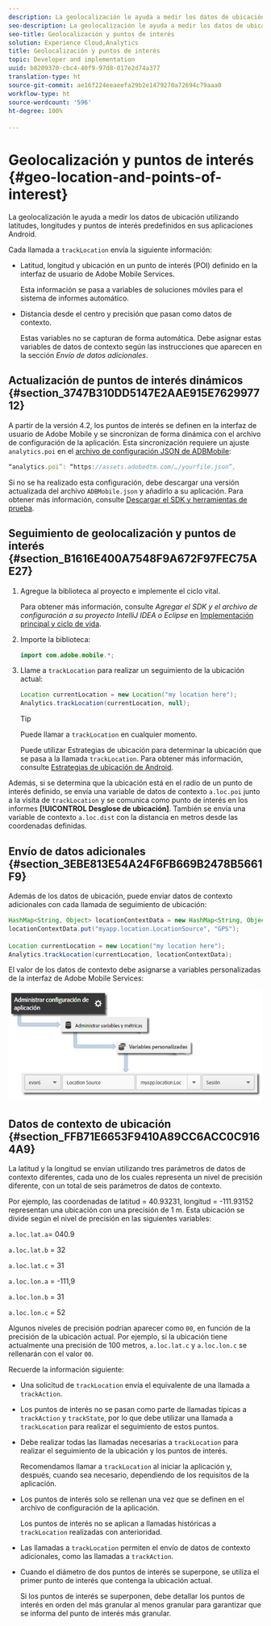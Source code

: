 ```yaml
---
description: La geolocalización le ayuda a medir los datos de ubicación utilizando latitudes, longitudes y puntos de interés predefinidos en sus aplicaciones Android.
seo-description: La geolocalización le ayuda a medir los datos de ubicación utilizando latitudes, longitudes y puntos de interés predefinidos en sus aplicaciones Android.
seo-title: Geolocalización y puntos de interés
solution: Experience Cloud,Analytics
title: Geolocalización y puntos de interés
topic: Developer and implementation
uuid: b8209370-cbc4-40f9-97d8-017e2d74a377
translation-type: ht
source-git-commit: ae16f224eeaeefa29b2e1479270a72694c79aaa0
workflow-type: ht
source-wordcount: '596'
ht-degree: 100%

---
```



# Geolocalización y puntos de interés {#geo-location-and-points-of-interest}

La geolocalización le ayuda a medir los datos de ubicación utilizando latitudes, longitudes y puntos de interés predefinidos en sus aplicaciones Android.

Cada llamada a `trackLocation` envía la siguiente información:

* Latitud, longitud y ubicación en un punto de interés (POI) definido en la interfaz de usuario de Adobe Mobile Services.

   Esta información se pasa a variables de soluciones móviles para el sistema de informes automático.

* Distancia desde el centro y precisión que pasan como datos de contexto.

   Estas variables no se capturan de forma automática. Debe asignar estas variables de datos de contexto según las instrucciones que aparecen en la sección *Envío de datos adicionales*.

## Actualización de puntos de interés dinámicos {#section_3747B310DD5147E2AAE915E762997712}

A partir de la versión 4.2, los puntos de interés se definen en la interfaz de usuario de Adobe Mobile y se sincronizan de forma dinámica con el archivo de configuración de la aplicación. Esta sincronización requiere un ajuste `analytics.poi` en el [archivo de configuración JSON de ADBMobile](/help/android/configuration/json-config/json-config.md):

```js
“analytics.poi”: “https://assets.adobedtm.com/…/yourfile.json”,
```

Si no se ha realizado esta configuración, debe descargar una versión actualizada del archivo `ADBMobile.json` y añadirlo a su aplicación. Para obtener más información, consulte [Descargar el SDK y herramientas de prueba](/help/android/getting-started/requirements.md).

## Seguimiento de geolocalización y puntos de interés {#section_B1616E400A7548F9A672F97FEC75AE27}

1. Agregue la biblioteca al proyecto e implemente el ciclo vital.

   Para obtener más información, consulte *Agregar el SDK y el archivo de configuración a su proyecto IntelliJ IDEA o Eclipse* en [Implementación principal y ciclo de vida](/help/android/getting-started/dev-qs.md).

1. Importe la biblioteca:

   ```java
   import com.adobe.mobile.*;
   ```

1. Llame a `trackLocation` para realizar un seguimiento de la ubicación actual:

   ```java
   Location currentLocation = new Location("my location here"); 
   Analytics.trackLocation(currentLocation, null);
   ```

   >[!TIP]
   >
   >Puede llamar a `trackLocation` en cualquier momento.

   Puede utilizar Estrategias de ubicación para determinar la ubicación que se pasa a la llamada `trackLocation`. Para obtener más información, consulte [Estrategias de ubicación de Android](https://developer.android.com/guide/topics/location/strategies.html).

Además, si se determina que la ubicación está en el radio de un punto de interés definido, se envía una variable de datos de contexto `a.loc.poi` junto a la visita de `trackLocation` y se comunica como punto de interés en los informes **[!UICONTROL Desglose de ubicación]**. También se envía una variable de contexto `a.loc.dist` con la distancia en metros desde las coordenadas definidas.

## Envío de datos adicionales {#section_3EBE813E54A24F6FB669B2478B5661F9}

Además de los datos de ubicación, puede enviar datos de contexto adicionales con cada llamada de seguimiento de ubicación:

```java
HashMap<String, Object> locationContextData = new HashMap<String, Object>(); 
locationContextData.put("myapp.location.LocationSource", "GPS"); 
 
Location currentLocation = new Location("my location here"); 
Analytics.trackLocation(currentLocation, locationContextData);
```

El valor de los datos de contexto debe asignarse a variables personalizadas de la interfaz de Adobe Mobile Services:

![](assets/map-location-context-data.png)

## Datos de contexto de ubicación {#section_FFB71E6653F9410A89CC6ACC0C9164A9}

La latitud y la longitud se envían utilizando tres parámetros de datos de contexto diferentes, cada uno de los cuales representa un nivel de precisión diferente, con un total de seis parámetros de datos de contexto.

Por ejemplo, las coordenadas de latitud = 40.93231, longitud = -111.93152 representan una ubicación con una precisión de 1 m. Esta ubicación se divide según el nivel de precisión en las siguientes variables:

`a.loc.lat.a`= 040.9

`a.loc.lat.b` = 32

`a.loc.lat.c` = 31

`a.loc.lon.a` = -111,9

`a.loc.lon.b` = 31

`a.loc.lon.c` = 52

Algunos niveles de precisión podrían aparecer como `00`, en función de la precisión de la ubicación actual. Por ejemplo, si la ubicación tiene actualmente una precisión de 100 metros, `a.loc.lat.c` y `a.loc.lon.c` se rellenarán con el valor `00`.

Recuerde la información siguiente:

* Una solicitud de `trackLocation` envía el equivalente de una llamada a `trackAction`.

* Los puntos de interés no se pasan como parte de llamadas típicas a `trackAction` y `trackState`, por lo que debe utilizar una llamada a `trackLocation` para realizar el seguimiento de estos puntos.

* Debe realizar todas las llamadas necesarias a `trackLocation` para realizar el seguimiento de la ubicación y los puntos de interés.

   Recomendamos llamar a `trackLocation` al iniciar la aplicación y, después, cuando sea necesario, dependiendo de los requisitos de la aplicación.

* Los puntos de interés solo se rellenan una vez que se definen en el archivo de configuración de la aplicación.

   Los puntos de interés no se aplican a llamadas históricas a `trackLocation` realizadas con anterioridad.
* Las llamadas a `trackLocation` permiten el envío de datos de contexto adicionales, como las llamadas a `trackAction`.

* Cuando el diámetro de dos puntos de interés se superpone, se utiliza el primer punto de interés que contenga la ubicación actual.

   Si los puntos de interés se superponen, debe detallar los puntos de interés en orden del más granular al menos granular para garantizar que se informa del punto de interés más granular.

